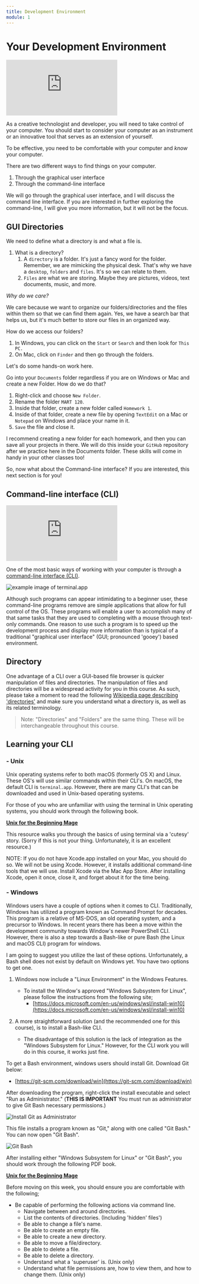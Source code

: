 ```yaml
---
title: Development Environment
module: 1
---
```


# Your Development Environment

<div class="embed-responsive embed-responsive-16by9"><iframe class="embed-responsive-item" src="https://www.youtube.com/embed/Jian1ilJwBs" frameborder="0" allowfullscreen></iframe></div>

As a creative technologist and developer, you will need to take control of your computer. You should start to consider your computer as an instrument or an innovative tool that serves as an extension of yourself.

To be effective, you need to be comfortable with your computer and *know* your computer.

There are two different ways to find things on your computer.
1. Through the graphical user interface
2. Through the command-line interface

We will go through the graphical user interface, and I will discuss the command line interface.  If you are interested in further exploring the command-line, I will give you more information, but it will not be the focus.

<!--# INSERT VIDEO-->

## GUI Directories

We need to define what a directory is and what a file is.  
1. What is a directory?
   1. A `directory` is a folder. It's just a fancy word for the folder.  Remember, we are mimicking the physical desk. That's why we have a `desktop`, `folders` and `files`. It's so we can relate to them.
   2. `Files` are what we are storing.  Maybe they are pictures, videos, text documents, music, and more.  

*Why do we care?* 

We care because we want to organize our folders/directories and the files within them so that we can find them again. Yes, we have a search bar that helps us, but it's much better to store our files in an organized way.

How do we access our folders?
1. In Windows, you can click on the `Start` or `Search` and then look for `This PC.`
2. On Mac, click on `Finder` and then go through the folders.

<!--# INSERT VIDEO-->

Let's do some hands-on work here.

Go into your `Documents` folder regardless if you are on Windows or Mac and create a new Folder.  How do we do that?  
1. Right-click and choose `New Folder`.  
2. Rename the folder `MART 120`.  
3. Inside that folder, create a new folder called `Homework 1`.  
4. Inside of that folder, create a new file by opening `TextEdit` on a Mac or `Notepad` on Windows and place your name in it.  
5. `Save` the file and close it.

I recommend creating a new folder for each homework, and then you can save all your projects in there.  We will do this inside your `GitHub` repository after we practice here in the Documents folder.  These skills will come in handy in your other classes too!

So, now what about the Command-line interface? If you are interested, this next section is for you!

## Command-line interface (CLI)

<div class="embed-responsive embed-responsive-16by9"><iframe class="embed-responsive-item" src="https://www.youtube.com/embed/R_wj7DrD_g0" frameborder="0" allowfullscreen></iframe></div>

One of the most basic ways of working with your computer is through a [command-line interface (CLI)](https://en.wikipedia.org/wiki/Command-line_interface).

![example image of terminal.app](../imgs/Screen1.png)

Although such programs can appear intimidating to a beginner user, these command-line programs remove are simple applications that allow for full control of the OS. These programs will enable a user to accomplish many of that same tasks that they are used to completing with a mouse through text-only commands. One reason to use such a program is to speed up the development process and display more information than is typical of a traditional "graphical user interface" (GUI; pronounced 'gooey') based environment.

## Directory

One advantage of a CLI over a GUI-based file browser is quicker manipulation of files and directories. The manipulation of files and directories will be a widespread activity for you in this course. As such, please take a moment to read the following [Wikipedia page describing 'directories'](https://en.wikipedia.org/wiki/Directory_(computing)) and make sure you understand what a directory is, as well as its related terminology.

> Note: "Directories" and "Folders" are the same thing. These will be interchangeable throughout this course.

<!-- create a video here...
<div class="embed-responsive embed-responsive-16by9"><iframe class="embed-responsive-item" src="https://www.youtube.com/embed/CuyD_n3XzbE" frameborder="0" allowfullscreen></iframe></div>
-->
## Learning your CLI

### - Unix
Unix operating systems refer to both macOS (formerly OS X) and Linux. These OS's will use similar commands within their CLI's. On macOS, the default CLI is `terminal.app`. However, there are many CLI's that can be downloaded and used in Unix-based operating systems.

For those of you who are unfamiliar with using the terminal in Unix operating systems, you should work through the following book.

**[Unix for the Beginning Mage](http://unixmages.com/wp-content/uploads/2018/12/ufbm.pdf)**

This resource walks you through the basics of using terminal via a 'cutesy' story. (Sorry if this is not your thing. Unfortunately, it is an excellent resource.)

NOTE: If you do not have Xcode.app installed on your Mac, you should do so. We will not be using Xcode. However, it installs additional command-line tools that we will use. Install Xcode via the Mac App Store. After installing Xcode, open it once, close it, and forget about it for the time being.

### - Windows
Windows users have a couple of options when it comes to CLI. Traditionally, Windows has utilized a program known as Command Prompt for decades. This program is a relative of MS-DOS, an old operating system, and a precursor to Windows. In recent years there has been a move within the development community towards Window's newer PowerShell CLI. However, there is also a step towards a Bash-like or pure Bash (the Linux and macOS CLI) program for windows.

I am going to suggest you utilize the last of these options. Unfortunately, a Bash shell does not exist by default on Windows yet. You have two options to get one.

1. Windows now include a "Linux Environment" in the Windows Features.
    - To install the Window's approved "Windows Subsystem for Linux", please follow the instructions from the following site;
        - [https://docs.microsoft.com/en-us/windows/wsl/install-win10](https://docs.microsoft.com/en-us/windows/wsl/install-win10)

2. A more straightforward solution (and the recommended one for this course), is to install a Bash-like CLI.
    - The disadvantage of this solution is the lack of integration as the "Windows Subsystem for Linux." However, for the CLI work you will do in this course, it works just fine.

To get a Bash environment, windows users should install Git. Download Git below:

- [https://git-scm.com/download/win](https://git-scm.com/download/win)

After downloading the program, right-click the install executable and select "Run as Administrator." (**THIS IS IMPORTANT** You must run as administrator to give Git Bash necessary permissions.)

![Install Git as Administrator](../imgs/install-git-windows.png)

This file installs a program known as "Git," along with one called "Git Bash." You can now open "Git Bash".

![Git Bash](../imgs/Screen2.png)

After installing either "Windows Subsystem for Linux" or "Git Bash", you should work through the following PDF book.

**[Unix for the Beginning Mage](http://unixmages.com/ufbm.pdf)**

Before moving on this week, you should ensure you are comfortable with the following;

- Be capable of performing the following actions via command line.
    - Navigate between and around directories.
    - List the contents of directories. (Including 'hidden' files')
    - Be able to change a file's name.
    - Be able to create an empty file.
    - Be able to create a new directory.
    - Be able to move a file/directory.
    - Be able to delete a file.
    - Be able to delete a directory.
    - Understand what a 'superuser' is. (Unix only)
    - Understand what file permissions are, how to view them, and how to change them. (Unix only)